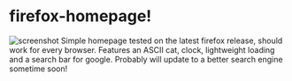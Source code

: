 # firefox-homepage!
![screenshot](https://user-images.githubusercontent.com/96149931/204163606-3f769f7f-e709-4139-9da8-bce47e22ed5f.png)
Simple homepage tested on the latest firefox release, should work for every browser.
Features an ASCII cat, clock, lightweight loading and a search bar for google.
Probably will update to a better search engine sometime soon!
